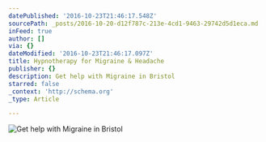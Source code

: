 ```yaml
---
datePublished: '2016-10-23T21:46:17.548Z'
sourcePath: _posts/2016-10-20-d12f787c-213e-4cd1-9463-29742d5d1eca.md
inFeed: true
author: []
via: {}
dateModified: '2016-10-23T21:46:17.097Z'
title: Hypnotherapy for Migraine & Headache
publisher: {}
description: Get help with Migraine in Bristol
starred: false
_context: 'http://schema.org'
_type: Article

---
```

![Get help with Migraine in Bristol](https://the-grid-user-content.s3-us-west-2.amazonaws.com/a16c93f2-c82b-4c9e-bdf1-8dc269606543.jpg)